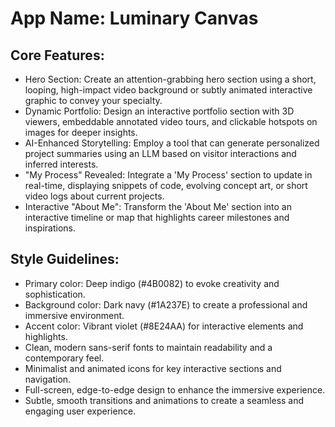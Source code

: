 # **App Name**: Luminary Canvas

## Core Features:

- Hero Section: Create an attention-grabbing hero section using a short, looping, high-impact video background or subtly animated interactive graphic to convey your specialty.
- Dynamic Portfolio: Design an interactive portfolio section with 3D viewers, embeddable annotated video tours, and clickable hotspots on images for deeper insights.
- AI-Enhanced Storytelling: Employ a tool that can generate personalized project summaries using an LLM based on visitor interactions and inferred interests.
- "My Process" Revealed: Integrate a 'My Process' section to update in real-time, displaying snippets of code, evolving concept art, or short video logs about current projects.
- Interactive "About Me": Transform the 'About Me' section into an interactive timeline or map that highlights career milestones and inspirations.

## Style Guidelines:

- Primary color: Deep indigo (#4B0082) to evoke creativity and sophistication.
- Background color: Dark navy (#1A237E) to create a professional and immersive environment.
- Accent color: Vibrant violet (#8E24AA) for interactive elements and highlights.
- Clean, modern sans-serif fonts to maintain readability and a contemporary feel.
- Minimalist and animated icons for key interactive sections and navigation.
- Full-screen, edge-to-edge design to enhance the immersive experience.
- Subtle, smooth transitions and animations to create a seamless and engaging user experience.